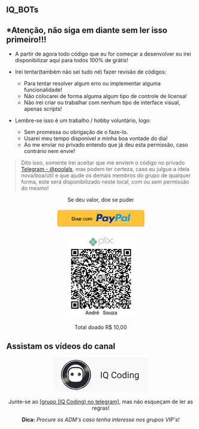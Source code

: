 ## IQ_BOTs

## *Atenção, não siga em diante sem ler isso primeiro!!!

* A partir de agora todo código que eu for começar a desenvolver eu irei disponibilizar aqui para todos 100% de grátis!


* Irei tentar(também não sei tudo né) fazer revisão de códigos:
    * Para tentar resolver algum erro ou implementar alguma funcionalidade!
    * Não colocarei de forma alguma algum tipo de controle de licensa!
    * Não irei criar ou trabalhar com nenhum tipo de interface visual, apenas scripts!


* Lembre-se isso é um trabalho / hobby voluntário, logo:
    * Sem promessa ou obrigação de o faze-lo.
    * Usarei meu tempo disponível e minha boa vontade do dia!
    * Ao me enviar no privado entendo que já deu esta permissão, caso contrário nem envie!

> Dito isso, somente irei aceitar que me enviem o código no privado [Telegram - @poolals](http://bit.ly/3h2C4ZU), mas podem ter certeza, caso eu julgue a ideia nova/boa/útil e que ajude os demais membros do grupo de qualquer forma, este será disponibilizado neste local, com ou sem permissão do mesmo!

<p align="center">Se deu valor, doe se puder</p>
<p align="center"><a href="http://bit.ly/3cdOSu2"><img alt="donate_paypal" src="imgs/donate_paypal.png"></a></p>
<p align="center"><img alt="github_pix" src="imgs/github_pix.png"></p>
<p align="center">Total doado R$ 10,00</p>

## Assistam os vídeos do canal

<p align="center"><a href="https://bit.ly/2EgL0Mk"><img alt="iq_coding" src="imgs/iq_coding.png"></a></p>
<p align="center">Junte-se ao <a href="https://bit.ly/3hMMcVE">[grupo (IQ Coding) no telegram]</a>, mas não esqueçam de ler as regras!</p>
<p align="center"><b>Dica:</b><i> Procure os ADM's caso tenha interesse nos grupos VIP's!</i></p>